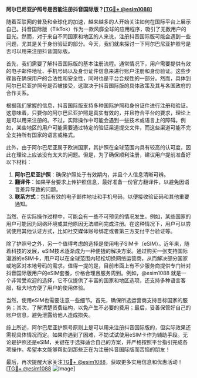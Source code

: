 **阿尔巴尼亚护照号是否能注册抖音国际版？[[TG💪+ @esim1088](https://t.me/s/esim1088)]**

随着互联网的普及和全球化的加速，越来越多的人开始关注如何在国际平台上展示自己。抖音国际版（TikTok）作为一款风靡全球的应用程序，吸引了无数用户的目光。然而，对于来自不同国家和地区的人来说，注册抖音国际版可能会遇到一些问题，尤其是关于身份验证的部分。今天，我们就来探讨一下阿尔巴尼亚护照号是否可以用来注册抖音国际版。

首先，我们需要了解抖音国际版的基本注册流程。通常情况下，用户需要提供有效的电子邮件地址、手机号码以及身份证件信息来进行账户注册和身份验证。这些步骤旨在确保用户的合法性和安全性，同时也是平台合规性的一部分。然而，具体到阿尔巴尼亚护照号是否被接受，这取决于抖音国际版的具体政策及其与各国政府的合作关系。

根据我们掌握的信息，抖音国际版支持多种国际护照和身份证件进行注册和验证。这意味着，只要你的阿尔巴尼亚护照是真实有效的，并且符合平台的要求，理论上是可以用来注册的。不过，实际操作中可能会遇到一些技术或语言上的障碍。例如，某些地区的用户可能需要通过特定的验证渠道提交文件，而这些渠道可能不完全支持所有国家的语言或格式。

此外，由于阿尔巴尼亚属于欧洲国家，其护照在全球范围内具有较高的认可度，因此在理论上应该没有太大的问题。但是，为了确保顺利注册，建议用户提前准备好以下材料：

1. **阿尔巴尼亚护照**：确保护照处于有效期内，并且个人信息清晰可辨。
2. **翻译件**：如果平台要求上传护照信息，最好准备一份官方翻译件，以避免因语言差异导致的问题。
3. **联系方式**：包括有效的电子邮件地址和手机号码，以便接收验证码和其他重要通知。

当然，在实际操作过程中，可能会有一些不可预见的情况发生。例如，某些国家的用户可能因为网络环境或其他原因无法顺利完成注册。在这种情况下，用户可以尝试使用其他认证方式，比如社交媒体账号绑定或者第三方支付平台验证等。

除了护照号之外，另一个值得考虑的选择是使用电子SIM卡（eSIM）。近年来，随着科技的发展，eSIM技术逐渐成为一种便捷的解决方案。通过购买一张支持国际漫游的eSIM卡，用户可以在全球范围内轻松切换网络运营商，从而解决部分国家或地区对本地号码的需求。值得一提的是，目前市面上有不少服务商提供专门针对抖音国际版用户的eSIM套餐，价格合理且服务周到。例如，@esim1088 就是一个非常受欢迎的选择，它不仅提供了丰富的国家和地区选项，还支持多种语言客服，极大地方便了用户的使用体验。

当然，使用eSIM也需要注意一些细节。首先，确保所选运营商支持目标国家的服务；其次，了解清楚资费结构，以免产生不必要的费用；最后，妥善保管好自己的账户信息，避免泄露给他人造成损失。

综上所述，阿尔巴尼亚护照号原则上是可以用来注册抖音国际版的，但实际效果还需视具体情况而定。如果你遇到了困难，不妨试试使用eSIM卡作为辅助手段。无论是护照还是eSIM，关键在于选择适合自己的方案，并严格按照平台指引完成各项操作。希望本文能够帮助到那些正在为注册抖音国际版而苦恼的朋友！

最后，再次提醒大家关注[TG💪+ @esim1088](https://t.me/s/esim1088)，获取更多实用信息和优惠活动！[[TG💪+ @esim1088](https://t.me/s/esim1088) ![Image](https://i.postimg.cc/4NQfJmqS/Snipaste-2025-05-13-00-14-12.png)]